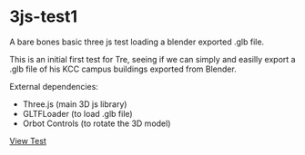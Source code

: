 # 3js-test1
A bare bones basic three js test loading a blender exported .glb file.

This is an initial first test for Tre, seeing if we can simply and easilly export a .glb file of his KCC campus buildings exported from Blender.

External dependencies:
* Three.js (main 3D js library)
* GLTFLoader (to load .glb file)
* Orbot Controls (to rotate the 3D model)

[View Test](https://johndoenma.github.io/3js-test1)